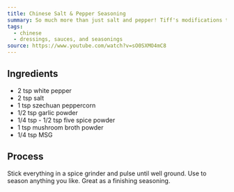 ```yaml
---
title: Chinese Salt & Pepper Seasoning
summary: So much more than just salt and pepper! Tiff's modifications to Chinese Cooking Demystified's recipe.
tags:
  - chinese
  - dressings, sauces, and seasonings
source: https://www.youtube.com/watch?v=sO0SXMO4mC8
---
```


## Ingredients

- 2 tsp white pepper
- 2 tsp salt
- 1 tsp szechuan peppercorn
- 1/2 tsp garlic powder
- 1/4 tsp - 1/2 tsp five spice powder
- 1 tsp mushroom broth powder
- 1/4 tsp MSG

## Process

Stick everything in a spice grinder and pulse until well ground. Use to season anything you like. Great as a finishing seasoning.
